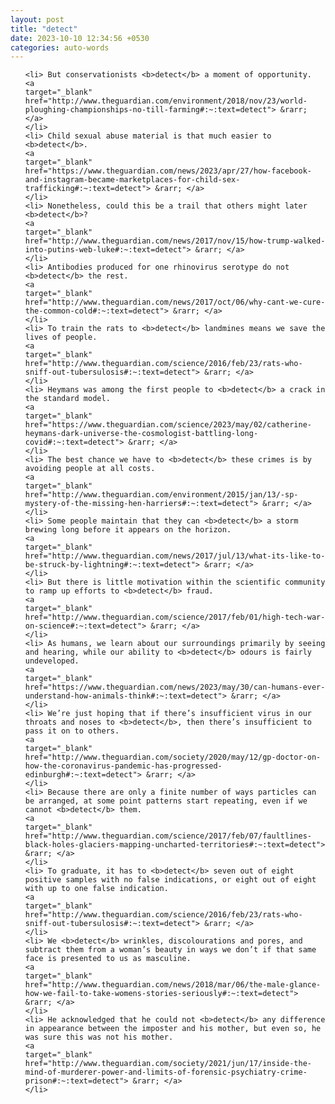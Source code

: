 ```yaml
---
layout: post
title: "detect"
date: 2023-10-10 12:34:56 +0530
categories: auto-words
---
```

<ol>

    <li> But conservationists <b>detect</b> a moment of opportunity.
    <a 
    target="_blank" 
    href="http://www.theguardian.com/environment/2018/nov/23/world-ploughing-championships-no-till-farming#:~:text=detect"> &rarr; </a>
    </li>
    <li> Child sexual abuse material is that much easier to <b>detect</b>.
    <a 
    target="_blank" 
    href="https://www.theguardian.com/news/2023/apr/27/how-facebook-and-instagram-became-marketplaces-for-child-sex-trafficking#:~:text=detect"> &rarr; </a>
    </li>
    <li> Nonetheless, could this be a trail that others might later <b>detect</b>?
    <a 
    target="_blank" 
    href="http://www.theguardian.com/news/2017/nov/15/how-trump-walked-into-putins-web-luke#:~:text=detect"> &rarr; </a>
    </li>
    <li> Antibodies produced for one rhinovirus serotype do not <b>detect</b> the rest.
    <a 
    target="_blank" 
    href="http://www.theguardian.com/news/2017/oct/06/why-cant-we-cure-the-common-cold#:~:text=detect"> &rarr; </a>
    </li>
    <li> To train the rats to <b>detect</b> landmines means we save the lives of people.
    <a 
    target="_blank" 
    href="http://www.theguardian.com/science/2016/feb/23/rats-who-sniff-out-tubersulosis#:~:text=detect"> &rarr; </a>
    </li>
    <li> Heymans was among the first people to <b>detect</b> a crack in the standard model.
    <a 
    target="_blank" 
    href="https://www.theguardian.com/science/2023/may/02/catherine-heymans-dark-universe-the-cosmologist-battling-long-covid#:~:text=detect"> &rarr; </a>
    </li>
    <li> The best chance we have to <b>detect</b> these crimes is by avoiding people at all costs.
    <a 
    target="_blank" 
    href="http://www.theguardian.com/environment/2015/jan/13/-sp-mystery-of-the-missing-hen-harriers#:~:text=detect"> &rarr; </a>
    </li>
    <li> Some people maintain that they can <b>detect</b> a storm brewing long before it appears on the horizon.
    <a 
    target="_blank" 
    href="http://www.theguardian.com/news/2017/jul/13/what-its-like-to-be-struck-by-lightning#:~:text=detect"> &rarr; </a>
    </li>
    <li> But there is little motivation within the scientific community to ramp up efforts to <b>detect</b> fraud.
    <a 
    target="_blank" 
    href="http://www.theguardian.com/science/2017/feb/01/high-tech-war-on-science#:~:text=detect"> &rarr; </a>
    </li>
    <li> As humans, we learn about our surroundings primarily by seeing and hearing, while our ability to <b>detect</b> odours is fairly undeveloped.
    <a 
    target="_blank" 
    href="https://www.theguardian.com/news/2023/may/30/can-humans-ever-understand-how-animals-think#:~:text=detect"> &rarr; </a>
    </li>
    <li> We’re just hoping that if there’s insufficient virus in our throats and noses to <b>detect</b>, then there’s insufficient to pass it on to others.
    <a 
    target="_blank" 
    href="http://www.theguardian.com/society/2020/may/12/gp-doctor-on-how-the-coronavirus-pandemic-has-progressed-edinburgh#:~:text=detect"> &rarr; </a>
    </li>
    <li> Because there are only a finite number of ways particles can be arranged, at some point patterns start repeating, even if we cannot <b>detect</b> them.
    <a 
    target="_blank" 
    href="http://www.theguardian.com/science/2017/feb/07/faultlines-black-holes-glaciers-mapping-uncharted-territories#:~:text=detect"> &rarr; </a>
    </li>
    <li> To graduate, it has to <b>detect</b> seven out of eight positive samples with no false indications, or eight out of eight with up to one false indication.
    <a 
    target="_blank" 
    href="http://www.theguardian.com/science/2016/feb/23/rats-who-sniff-out-tubersulosis#:~:text=detect"> &rarr; </a>
    </li>
    <li> We <b>detect</b> wrinkles, discolourations and pores, and subtract them from a woman’s beauty in ways we don’t if that same face is presented to us as masculine.
    <a 
    target="_blank" 
    href="http://www.theguardian.com/news/2018/mar/06/the-male-glance-how-we-fail-to-take-womens-stories-seriously#:~:text=detect"> &rarr; </a>
    </li>
    <li> He acknowledged that he could not <b>detect</b> any difference in appearance between the imposter and his mother, but even so, he was sure this was not his mother.
    <a 
    target="_blank" 
    href="http://www.theguardian.com/society/2021/jun/17/inside-the-mind-of-murderer-power-and-limits-of-forensic-psychiatry-crime-prison#:~:text=detect"> &rarr; </a>
    </li>